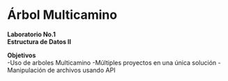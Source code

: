 # Árbol Multicamino 
**Laboratorio No.1**\
**Estructura de Datos II**

**Objetivos**\
-Uso de arboles Multicamino
-Múltiples proyectos en una única solución
-Manipulación de archivos usando API
